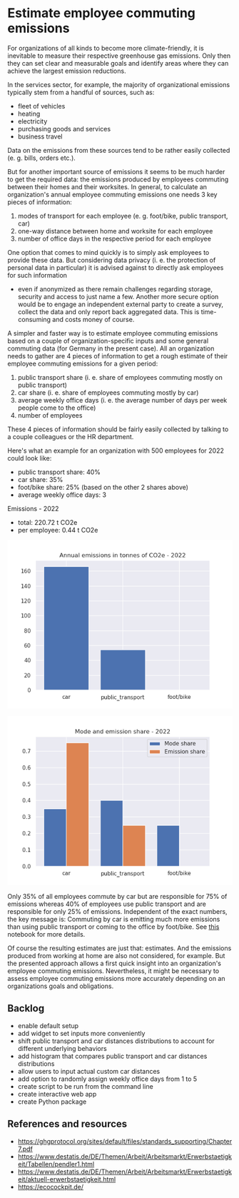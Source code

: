 # Estimate employee commuting emissions

For organizations of all kinds to become more climate-friendly, it is inevitable to measure their respective greenhouse gas emissions.
Only then they can set clear and measurable goals and identify areas where they can achieve the largest emission reductions.

In the services sector, for example, the majority of organizational emissions typically stem from a handful of sources, such as:
- fleet of vehicles
- heating
- electricity
- purchasing goods and services
- business travel

Data on the emissions from these sources tend to be rather easily collected (e. g. bills, orders etc.).

But for another important source of emissions it seems to be much harder to get the required data:
the emissions produced by employees commuting between their homes and their worksites.
In general, to calculate an organization's annual employee commuting emissions one needs 3 key pieces of information:
1. modes of transport for each employee (e. g. foot/bike, public transport, car)
2. one-way distance between home and worksite for each employee
3. number of office days in the respective period for each employee

One option that comes to mind quickly is to simply ask employees to provide these data.
But considering data privacy (i. e. the protection of personal data in particular) it is advised against to directly ask employees for such information
- even if anonymized as there remain challenges regarding storage, security and access to just name a few.
Another more secure option would be to engage an independent external party to create a survey, collect the data and only report back aggregated data.
This is time-consuming and costs money of course.

A simpler and faster way is to estimate employee commuting emissions based on a couple of organization-specific inputs
and some general commuting data (for Germany in the present case).
All an organization needs to gather are 4 pieces of information to get a rough estimate of their employee commuting emissions for a given period:
1. public transport share (i. e. share of employees commuting mostly on public transport)
2. car share (i. e. share of employees commuting mostly by car)
3. average weekly office days (i. e. the average number of days per week people come to the office)
4. number of employees

These 4 pieces of information should be fairly easily collected by talking to a couple colleagues or the HR department.

Here's what an example for an organization with 500 employees for 2022 could look like:
- public transport share: 40%
- car share: 35%
- foot/bike share: 25% (based on the other 2 shares above)
- average weekly office days: 3

Emissions - 2022
- total: 220.72 t CO2e
- per employee: 0.44 t CO2e

![annual emissions by mode](annual_emissions_by_mode.png 'annual emissions by mode')

![mode and emission shares](mode_and_emission_shares.png 'mode and emission shares')

Only 35% of all employees commute by car but are responsible for 75% of emissions
whereas 40% of employees use public transport and are responsible for only 25% of emissions.
Independent of the exact numbers, the key message is:
Commuting by car is emitting much more emissions than using public transport or coming to the office by foot/bike.
See [this](https://github.com/alexvmt/estimate_employee_commuting_emissions/blob/main/estimate_employee_commuting_emissions.ipynb) notebook
for more details.

Of course the resulting estimates are just that: estimates. And the emissions produced from working at home are also not considered, for example.
But the presented approach allows a first quick insight into an organization's employee commuting emissions.
Nevertheless, it might be necessary to assess employee commuting emissions more accurately depending on an organizations goals and obligations.



## Backlog

- enable default setup
- add widget to set inputs more conveniently
- shift public transport and car distances distributions to account for different underlying behaviors
- add histogram that compares public transport and car distances distributions
- allow users to input actual custom car distances
- add option to randomly assign weekly office days from 1 to 5
- create script to be run from the command line
- create interactive web app
- create Python package



## References and resources

- https://ghgprotocol.org/sites/default/files/standards_supporting/Chapter7.pdf
- https://www.destatis.de/DE/Themen/Arbeit/Arbeitsmarkt/Erwerbstaetigkeit/Tabellen/pendler1.html
- https://www.destatis.de/DE/Themen/Arbeit/Arbeitsmarkt/Erwerbstaetigkeit/aktuell-erwerbstaetigkeit.html
- https://ecocockpit.de/